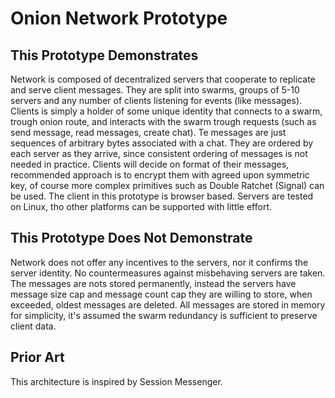 # Onion Network Prototype

## This Prototype Demonstrates

Network is composed of decentralized servers that cooperate to replicate and serve client messages. They are split into swarms, groups of 5-10 servers and any number of clients listening for events (like messages). Clients is simply a holder of some unique identity that connects to a swarm, trough onion route, and interacts with the swarm trough requests (such as send message, read messages, create chat). Te messages are just sequences of arbitrary bytes associated with a chat. They are ordered by each server as they arrive, since consistent ordering of messages is not needed in practice. Clients will decide on format of their messages, recommended approach is to encrypt them with agreed upon symmetric key, of course more complex primitives such as Double Ratchet (Signal) can be used. The client in this prototype is browser based. Servers are tested on Linux, tho other platforms can be supported with little effort.

## This Prototype Does Not Demonstrate

Network does not offer any incentives to the servers, nor it confirms the server identity. No countermeasures against misbehaving servers are taken. The messages are nots stored permanently, instead the servers have message size cap and message count cap they are willing to store, when exceeded, oldest messages are deleted. All messages are stored in memory for simplicity, it's assumed the swarm redundancy is sufficient to preserve client data.

## Prior Art

This architecture is inspired by Session Messenger.
